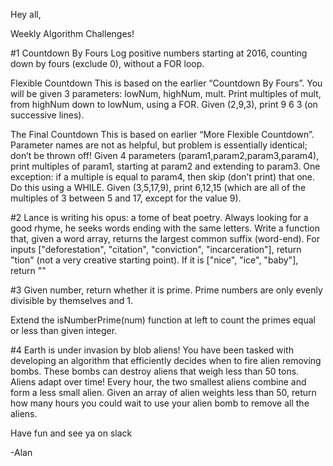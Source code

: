 Hey all,

Weekly Algorithm Challenges!

#1
Countdown By Fours
Log positive numbers starting at 2016, counting down by fours (exclude 0), without a FOR loop.  

Flexible Countdown This is based on the earlier “Countdown By Fours”. You will be given 3 parameters: lowNum, highNum, mult. Print multiples of mult, from highNum down to lowNum, using a FOR. Given (2,9,3), print 9 6 3 (on successive lines).  

The Final Countdown This is based on earlier “More Flexible Countdown”. Parameter names are not as helpful, but problem is essentially identical; don’t be thrown off! Given 4 parameters (param1,param2,param3,param4), print multiples of param1, starting at param2 and extending to param3. One exception: if a multiple is equal to param4, then skip (don’t print) that one. Do this using a WHILE. Given (3,5,17,9), print 6,12,15 (which are all of the multiples of 3 between 5 and 17, except for the value 9).

#2
Lance is writing his opus: a tome of beat poetry. Always looking for a good rhyme, he seeks words ending with the same letters. Write a function that, given a word array, returns the largest common suffix (word-end). For inputs ["deforestation", "citation", "conviction", "incarceration"], return "tion" (not a very creative starting point). If it is ["nice", "ice", "baby"], return ""

#3
Given number, return whether it is prime. Prime numbers are only evenly divisible by themselves and 1.  

Extend the isNumberPrime(num) function at left to count the primes equal or less than given integer.

#4
Earth is under invasion by blob aliens! You have been tasked with developing an algorithm that efficiently decides when to fire alien removing bombs. These bombs can destroy aliens that weigh less than 50 tons. Aliens adapt over time! Every hour, the two smallest aliens combine and form a less small alien. Given an array of alien weights less than 50, return how many hours you could wait to use your alien bomb to remove all the aliens.

Have fun and see ya on slack

-Alan
